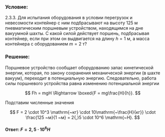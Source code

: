 ###  Условие:

$2.3.3.$ Для испытания оборудования в условии перегрузок и невесомости контейнер с ним подбрасывают на высоту $125\mathrm{~м}$ пневматическим поршневым устройством, находящимся на дне вакуумной шахты. С какой силой действует поршень, подбрасывая контейнер, если при этом он выдвигается на длину $h = 1\mathrm{~м}$, а масса контейнера с оборудованием $m = 2\mathrm{~т}$?

###  Решение:

Поршневое устройство сообщает оборудованию запас кинетической энергии, которая, по закону сохранения механической энергии (в шахте вакуум), переходит в потенциальную энергию. Следовательно, работа силы поршневого устройства равна изменению потенциальной энергии

$$
Fh = mgH \Rightarrow \boxed{F = mg\frac{H}{h}}.
$$

Подставим численные значения

$$
F = 2 \cdot 10^3 \mathrm{~кг} \cdot 10\mathrm{~\frac{H}{кг}} \cdot \frac{125 ~м}{1 ~м} = 2{,}5 \cdot 10^6 \mathrm{~H}.
$$

#### Ответ: $F = 2{,}5 \cdot 10^6 H$